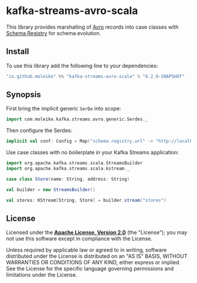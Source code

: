 # kafka-streams-avro-scala

This library provides marshalling of [Avro][avro] records into case classes with [Schema Registry][registry] for schema evolution.

[avro]: https://avro.apache.org/docs/current/
[registry]: https://docs.confluent.io/current/schema-registry/docs/index.html

## Install

To use this library add the following line to your dependencies:

```sbt
"io.github.moleike" %% "kafka-streams-avro-scala" % "0.2.0-SNAPSHOT"
```

## Synopsis

First bring the implicit generic `SerDe` into scope:
```scala
import com.moleike.kafka.streams.avro.generic.Serdes._
```
Then configure the Serdes:
```scala
implicit val conf: Config = Map("schema.registry.url" -> "http://localhost:8081")
```
Use case classes with no boilerplate in your Kafka Streams application:
```scala
import org.apache.kafka.streams.scala.StreamsBuilder
import org.apache.kafka.streams.scala.kstream._

case class Store(name: String, address: String)

val builder = new StreamsBuilder()

val stores: KStream[String, Store] = builder.stream("stores")
```

## License

Licensed under the **[Apache License, Version 2.0](http://www.apache.org/licenses/LICENSE-2.0)** (the "License");
you may not use this software except in compliance with the License.

Unless required by applicable law or agreed to in writing, software
distributed under the License is distributed on an "AS IS" BASIS,
WITHOUT WARRANTIES OR CONDITIONS OF ANY KIND, either express or implied.
See the License for the specific language governing permissions and
limitations under the License.

